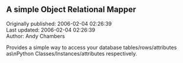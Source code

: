 ## A simple Object Relational Mapper  
Originally published: 2006-02-04 02:26:39  
Last updated: 2006-02-04 02:26:39  
Author: Andy Chambers  
  
Provides a simple way to access your database tables/rows/attributes as\nPython Classes/Instances/attributes respectively.